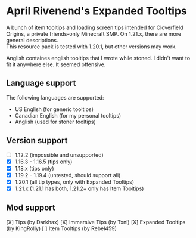 # April Rivenend's Expanded Tooltips
A bunch of item tooltips and loading screen tips intended for Cloverfield Origins, a private friends-only Minecraft SMP. On 1.21.x, there are more general descriptions.  
This resource pack is tested with 1.20.1, but other versions may work.

Anglish containes english tooltips that I wrote while stoned. I didn't want to fit it anywhere else. It seemed offensive.

## Language support
The following languages are supported:

- US English (for generic tooltips)
- Canadian English (for my personal tooltips)
- Anglish (used for stoner tooltips)

## Version support
- [ ] 1.12.2 (impossible and unsupported)
- [X] 1.16.3 - 1.16.5 (tips only)
- [X] 1.18.x (tips only)
- [X] 1.19.2 - 1.19.4 (untested, should support all)
- [X] 1.20.1 (all tip types, only with Expanded Tooltips)
- [X] 1.21.x (1.21.1 has both, 1.21.2+ only has Item Tooltips)

## Mod support
[X] Tips (by Darkhax)
    [X] Immersive Tips (by Txni)
[X] Expanded Tooltips (by KingRolly)
[ ] Item Tooltips (by Rebel459)